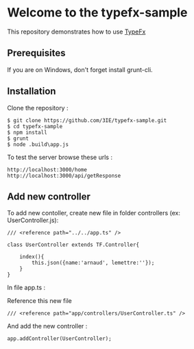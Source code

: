 # Welcome to the typefx-sample

This repository demonstrates how to use [TypeFx](https://github.com/3IE/typeframework)

## Prerequisites
If you are on Windows, don't forget install grunt-cli.

## Installation
Clone the repository :
```
$ git clone https://github.com/3IE/typefx-sample.git
$ cd typefx-sample
$ npm install
$ grunt
$ node .build\app.js
```

To test the server browse these urls :
```
http://localhost:3000/home
http://localhost:3000/api/getResponse
```

## Add new controller
To add new contoller, create new file in folder controllers (ex: UserController.js):
```
/// <reference path="../../app.ts" />

class UserController extends TF.Controller{
	
	index(){
		this.json({name:'arnaud', lemettre:''});
	}
}
```

In file app.ts :

Reference this new file 
```
/// <reference path="app/controllers/UserController.ts" />
```

And add the new controller :
```
app.addController(UserController);
```